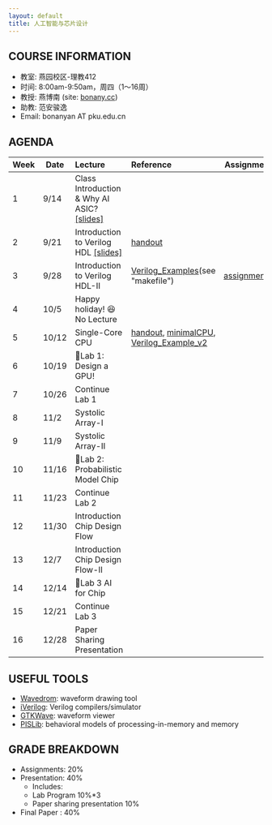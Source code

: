 ```yaml
---
layout: default
title: 人工智能与芯片设计
---
```


## COURSE INFORMATION

- 教室: 燕园校区-理教412
- 时间: 8:00am-9:50am，周四（1～16周）
- 教授: 燕博南 (site: [bonany.cc](https://bonany.cc))
- 助教: 范安骏逸
- Email: bonanyan AT pku.edu.cn

## AGENDA

| Week | Date  | Lecture                                                                  | Reference                                                                    | Assignment                                         |
| ---- | ----- | :----------------------------------------------------------------------- | :--------------------------------------------------------------------------- | -------------------------------------------------- |
| 1    | 9/14  | Class Introduction & Why AI ASIC? [\[slides\]](/assets/lec/L1_Intro.pdf) |                                                                              |                                                    |
| 2    | 9/21  | Introduction to Verilog HDL [\[slides\]](/assets/lec/L2_Verilog.pdf)       | [handout](/assets/lec/handout-2023-09-22-0910.png)                           |                                                    |
| 3    | 9/28  | Introduction to Verilog HDL-II                                           | [Verilog_Examples](/assets/examples/verilog_examples.tar.gz)(see "makefile") | [assignment1](/assets/assignment/assignment_1.pdf) |
| 4    | 10/5  | Happy holiday! 😆 No Lecture                                            |                                                                              |                                                    |
| 5    | 10/12 | Single-Core CPU                                                          | [handout](/assets/lec/L3_cpu.pdf), [minimalCPU](/assets/lec/MinimalistCPU_v2.tar.gz), [Verilog_Example_v2](/assets/examples/verilog_examples_v2.tar.gz)                                            |                                                    |
| 6    | 10/19 | 🌟Lab 1: Design a GPU!                                                  |                                                                              |                                                    |
| 7    | 10/26 | Continue Lab 1                                                           |                                                                              |                                                    |
| 8    | 11/2  | Systolic Array-I                                                         |                                                                              |                                                    |
| 9    | 11/9  | Systolic Array-II                                                        |                                                                              |                                                    |
| 10   | 11/16 | 🌟Lab 2: Probabilistic Model Chip                                       |                                                                              |                                                    |
| 11   | 11/23 | Continue Lab 2                                                           |                                                                              |                                                    |
| 12   | 11/30 | Introduction Chip Design Flow                                            |                                                                              |                                                    |
| 13   | 12/7  | Introduction Chip Design Flow-II                                         |                                                                              |                                                    |
| 14   | 12/14 | 🌟Lab 3 AI for Chip                                                     |                                                                              |                                                    |
| 15   | 12/21 | Continue Lab 3                                                           |                                                                              |                                                    |
| 16   | 12/28 | Paper Sharing Presentation                                               |                                                                              |                                                    |

## USEFUL TOOLS

- [Wavedrom](https://wavedrom.com): waveform drawing tool
- [iVerilog](https://github.com/steveicarus/iverilog): Verilog compilers/simulator
- [GTKWave](https://gtkwave.sourceforge.net): waveform viewer
- [PISLib](https://bonany.gitlab.io/pis/): behavioral models of processing-in-memory and memory


## GRADE BREAKDOWN

- Assignments: 20%
- Presentation: 40%
  - Includes:
  - Lab Program 10%\*3
  - Paper sharing presentation 10%
- Final Paper : 40%
